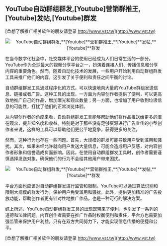 ## **YouTube自动群组群发,**[Youtube]**营销群推王,**[Youtube]**发帖,**[Youtube]**群发**

[😍想了解推广相关软件的朋友请登录 http://www.vst.tw](http://www.vst.tw)

 <center><img src="https://vst.tw/MP4/tuiguang/png/6.png" alt="YouTube自动群组群发,**[Youtube]**营销群推王,**[Youtube]**发帖,**[Youtube]**群发"></center>

在当今数字化社会中，社交媒体平台的使用已经成为人们日常生活的一部分。YouTube作为全球最大的视频分享平台之一，扮演着连接人们、传播信息和分享内容的重要角色。然而，随着自动化技术的发展，一些用户开始利用自动群组群发工具来推广他们的内容，这引发了关于便利和责任之间平衡的讨论。

自动群组群发工具通过程序化的方式，可以快速地向大量的YouTube群组发送信息、链接或者广告。这种工具的出现，一方面为内容创作者提供了便利，可以更高效地推广自己的作品，增加曝光和观众数量；另一方面，也增加了用户收到垃圾信息的可能性，打扰了他们的正常浏览体验。

从内容创作者的角度来看，自动群组群发工具能够帮助他们将作品推送给更多的潜在观众，提升知名度和收益。特别是对于那些没有足够资源进行广告宣传的小型创作者来说，这样的工具可以帮助他们更公平地竞争，获得更多的关注。

然而，这种行为也存在一些问题。首先，大规模的群发可能导致用户受到滥用和骚扰。其次，如果未经允许就向用户发送大量信息，可能会造成用户反感，对内容创作者形象和信誉造成负面影响。因此，在使用自动群组群发工具时，创作者需要谨慎选择发送对象，确保他们的行为不会给其他用户带来困扰。

 <center><img src="https://vst.tw/MP4/tuiguang/png/5.png" alt="YouTube自动群组群发,**[Youtube]**营销群推王,**[Youtube]**发帖,**[Youtube]**群发"></center>

平台方面也应该对自动群组群发进行监管和限制。YouTube可以通过算法识别和限制大规模的群发行为，保护用户免受滥用和骚扰。此外，提供更加精准的广告投放功能，帮助创作者更有针对性地推广作品，也是一种可行的解决方案。

综上所述，YouTube自动群组群发工具的出现既带来了便利，也引发了一系列的道德和法律问题。内容创作者需要在推广作品时权衡便利和责任，平台方也需要加强监管来保护用户利益。只有在双方共同努力下，才能实现信息传播的便捷和公平。

[😍想了解推广相关软件的朋友请登录 http://www.vst.tw](http://www.vst.tw)



